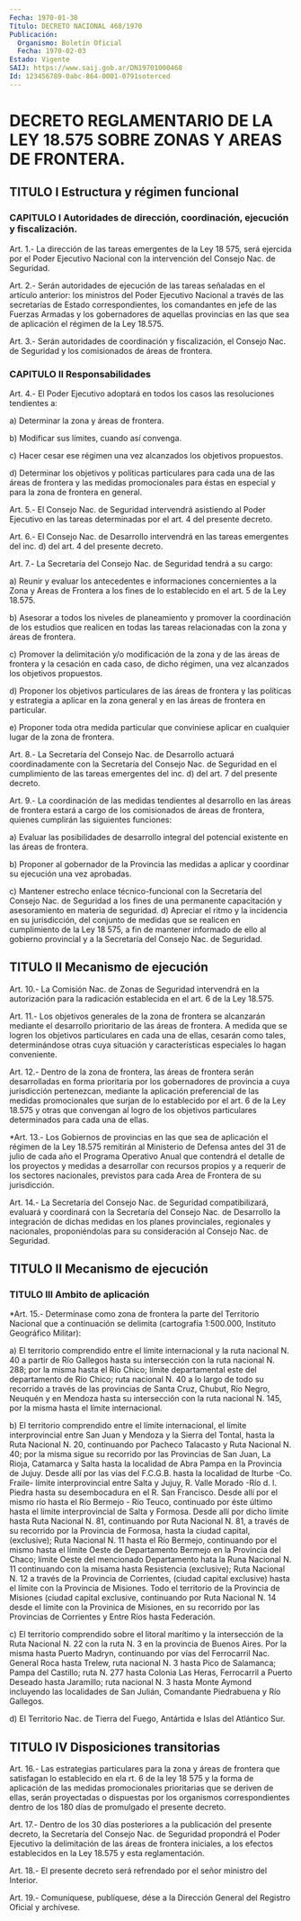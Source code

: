 ```yaml
---
Fecha: 1970-01-30
Título: DECRETO NACIONAL 468/1970
Publicación:
  Organismo: Boletín Oficial
  Fecha: 1970-02-03
Estado: Vigente
SAIJ: https://www.saij.gob.ar/DN19701000468
Id: 123456789-0abc-864-0001-0791soterced
---
```

# DECRETO REGLAMENTARIO DE LA LEY 18.575 SOBRE ZONAS Y AREAS DE FRONTERA.

## TITULO I Estructura y régimen funcional

### CAPITULO I Autoridades de dirección, coordinación, ejecución y fiscalización.

<a id="1"></a>
Art.  1.-  La  dirección de las tareas emergentes de la Ley 18 575,  será ejercida  por   el  Poder  Ejecutivo  Nacional  con  la intervención del Consejo Nac. de Seguridad.

<a id="2"></a>
Art. 2.- Serán autoridades de ejecución de las tareas señaladas en  el artículo  anterior:  los  ministros  del  Poder  Ejecutivo Nacional  a  través de las secretarías de Estado correspondientes, los comandantes en jefe  de  las Fuerzas Armadas y los gobernadores de aquellas provincias en las  que  sea de aplicación el régimen de la Ley 18.575.

<a id="3"></a>
Art. 3.- Serán autoridades de coordinación y fiscalización, el Consejo Nac. de Seguridad y los comisionados de áreas de frontera.

### CAPITULO II Responsabilidades

<a id="4"></a>
Art.  4.-  El  Poder Ejecutivo adoptará en todos los casos las resoluciones tendientes a:

a) Determinar la zona y áreas de frontera.

b) Modificar sus límites, cuando así convenga.

c)  Hacer  cesar  ese régimen  una  vez  alcanzados  los  objetivos propuestos.

d) Determinar los objetivos  y políticas particulares para cada una de las áreas de frontera y las  medidas promocionales para éstas en especial y para la zona de frontera en general.

<a id="5"></a>
Art. 5.- El Consejo Nac. de Seguridad intervendrá asistiendo al Poder Ejecutivo  en  las  tareas  determinadas  por  el art. 4 del presente decreto.

<a id="6"></a>
Art.  6.-  El  Consejo  Nac.  de Desarrollo intervendrá en las tareas emergentes del inc. d) del art.  4  del  presente  decreto.

<a id="7"></a>
Art.  7.- La Secretaría del Consejo Nac. de Seguridad tendrá a su cargo:

a) Reunir y  evaluar los antecedentes e informaciones concernientes a la Zona y Areas  de  Frontera a los fines de lo establecido en el art. 5 de la Ley 18.575.

b) Asesorar a todos los  niveles  de  planeamiento  y  promover  la coordinación  de  los  estudios  que  realicen  en todas las tareas relacionadas con la zona y áreas de frontera.

c) Promover la delimitación y/o modificación de la  zona  y  de las áreas  de frontera  y  la cesación en cada caso, de dicho régimen, una vez alcanzados los objetivos propuestos.

d) Proponer los objetivos  particulares  de las áreas de frontera y las políticas y estrategia a aplicar en la  zona  general  y en las áreas de frontera en particular.

e)  Proponer toda otra medida particular que conviniese aplicar  en cualquier lugar de la zona de frontera.

<a id="8"></a>
Art.  8.- La Secretaría del Consejo Nac. de Desarrollo actuará coordinadamente  con la Secretaría del Consejo Nac. de Seguridad en el cumplimiento de  las  tareas  emergentes  del inc. d) del art. 7 del presente decreto.

<a id="9"></a>
Art.  9.-  La  coordinación  de  las  medidas  tendientes  al desarrollo en  las  áreas  de  frontera  estará  a  cargo  de  los comisionados    de áreas  de  frontera,  quienes  cumplirán  las siguientes funciones:

a) Evaluar las posibilidades  de  desarrollo integral del potencial existente en las áreas de frontera.

b) Proponer al gobernador de la Provincia  las  medidas a aplicar y coordinar su ejecución una vez aprobadas.

c)  Mantener  estrecho enlace técnico-funcional con  la  Secretaría del Consejo Nac.  de  Seguridad  a  los  fines  de  una  permanente capacitación    y asesoramiento  en  materia  de  seguridad.  d) Apreciar el ritmo  y  la  incidencia  en  su  jurisdicción,  del conjunto de medidas  que se realicen en cumplimiento de la Ley 18 575, a fin de mantener informado  de  ello al gobierno provincial y a la Secretaría del Consejo Nac. de Seguridad.

## TITULO II Mecanismo de ejecución

<a id="10"></a>
Art. 10.- La Comisión Nac. de Zonas de Seguridad intervendrá en la autorización  para  la radicación establecida en el art. 6 de la Ley 18.575.

<a id="11"></a>
Art.  11.-  Los  objetivos generales de la zona de frontera se alcanzarán mediante el  desarrollo  prioritario  de  las  áreas  de frontera.  A  medida que  se  logren los objetivos particulares en cada una de ellas, cesarán como tales,  determinándose  otras cuya situación   y  características  especiales lo  hagan  conveniente.

<a id="12"></a>
Art. 12.- Dentro de la zona de frontera, las áreas de frontera serán desarrolladas  en  forma prioritaria por los gobernadores de provincia a cuya jurisdicción  pertenezcan,  mediante la aplicación preferencial  de  las medidas  promocionales  que   surjan  de  lo establecido  por  el art. 6 de la Ley 18.575 y otras que  convengan al logro de los objetivos  particulares determinados para cada una de ellas.

<a id="13"></a>
*Art.  13.-  Los  Gobiernos  de  provincias  en las que sea de aplicación el régimen de la Ley 18.575 remitirán al  Ministerio  de Defensa  antes  del 31  de julio de cada año el Programa Operativo Anual  que  contendrá el detalle  de  los  proyectos  y  medidas  a desarrollar con  recursos  propios  y  a requerir  de los sectores nacionales, previstos para cada Area de Frontera de su jurisdicción.

<a id="14"></a>
Art.  14.-  La  Secretaría  del  Consejo  Nac.  de  Seguridad compatibilizará,  evaluará  y  coordinará  con  la  Secretaría  del Consejo Nac. de Desarrollo la integración de dichas medidas en los planes provinciales,  regionales  y nacionales, proponiéndolas para su consideración al Consejo Nac. de Seguridad.

## TITULO II Mecanismo de ejecución

### TITULO III Ambito de aplicación

<a id="15"></a>
*Art.  15.-  Determínase  como  zona  de frontera la parte del Territorio Nacional  que  a continuación se delimita  (cartografía 1:500.000, Instituto Geográfico Militar):

a) El territorio comprendido  entre  el  límite  internacional y la ruta nacional N. 40 a partir de Río Gallegos hasta  su intersección con  la  ruta nacional  N.  288; por la misma hasta el Río  Chico; límite  departamental este del  departamento  de  Río  Chico;  ruta nacional  N.  40  a  lo  largo de todo su recorrido a través de las provincias de Santa Cruz,  Chubut,  Río Negro, Neuquén y en Mendoza hasta su intersección con la ruta nacional  N.  145,  por la misma hasta el límite internacional.

b)  El  territorio  comprendido  entre el límite internacional,  el límite interprovincial entre San Juan  y  Mendoza  y  la Sierra del Tontal,  hasta  la Ruta  Nacional  N.  20, continuando por Pacheco Talacasto y Ruta Nacional N. 40; por la misma  sigue  su  recorrido por  las Provincias de San Juan, La Rioja, Catamarca y Salta  hasta la localidad  de  Abra  Pampa  en la Provincia de Jujuy. Desde allí por  las  vías  del F.C.G.B. hasta  la  localidad  de Iturbe  -Co. Fraile-  límite interprovincial  entre  Salta  y  Jujuy,  R. Valle Morado -Río  d.  l.  Piedra  hasta  su  desembocadura  en el R. San Francisco. Desde allí por el mismo río hasta el Río Bermejo  -  Río Teuco, continuado  por éste último hasta el límite interprovincial de  Salta  y Formosa. Desde  allí  por  dicho  límite  hasta  Ruta Nacional N. 81, continuando  por  Ruta Nacional N. 81, a través de su recorrido por la Provincia de Formosa,  hasta la ciudad capital, (exclusive); Ruta Nacional N. 11 hasta el Río  Bermejo, continuando por el mismo hasta el límite Oeste de Departamento  Bermejo  en  la Provincia  del Chaco; límite Oeste del mencionado Departamento hata la Runa Nacional  N. 11 continuando con la misama hasta Resistencia (exclusive); Ruta Nacional  N.  12  a  través  de  la  Provincia de Corrientes,  (ciudad  capital  exclusive)  hasta  el límite con  la Provincia de  Misiones.  Todo  el  territorio  de la Provincia  de Misiones (ciudad capital exclusive, continuando por  Ruta  Nacional N.  14  desde  el  límite con  la  Provinica  de  Misiones,  en su recorrido  por  las  Provincias  de Corrientes  y Entre Ríos hasta Federación.

c)  El  territorio  comprendido  sobre  el  litoral marítimo  y  la intersección  de la Ruta Nacional N. 22 con la  ruta  N.  3  en  la provincia de Buenos  Aires.  Por  la  misma  hasta  Puerto  Madryn, continuando  por vías del  Ferrocarril  Nac.  General  Roca hasta Trelew,  ruta  nacional  N. 3  hasta Pico de Salamanca; Pampa  del Castillo;  ruta  N.  277 hasta Colonia Las  Heras,  Ferrocarril  a Puerto Deseado hasta Jaramillo;  ruta  nacional  N.  3  hasta Monte Aymond   incluyendo  las  localidades  de  San  Julián, Comandante Piedrabuena y Río Gallegos.

d) El Territorio  Nac.  de  Tierra del Fuego, Antártida e Islas del Atlántico Sur.

## TITULO IV Disposiciones transitorias

<a id="16"></a>
Art. 16.- Las estrategias particulares para la zona y áreas de frontera que  satisfagan  lo establecido en ela rt. 6 de la ley 18 575 y  la  forma  de  aplicación   de  las  medidas  promocionales prioritarias  que  se  deriven de  ellas,    serán  proyectadas  o dispuestas por los organismos correspondientes  dentro  de  los 180 días de promulgado el presente decreto.

<a id="17"></a>
Art.  17.-  Dentro de los 30 días posteriores a la publicación del presente decreto,  la  Secretaría del Consejo Nac. de Seguridad propondrá  el Poder Ejecutivo  la  delimitación  de  las  áreas  de frontera iniciales,  a los efectos establecidos en la Ley 18.575 y esta reglamentación.

<a id="18"></a>
Art.  18.-  El  presente  decreto será refrendado por el señor ministro del Interior.

<a id="19"></a>
Art. 19.- Comuníquese, publíquese, dése a la Dirección General del Registro Oficial y archívese.